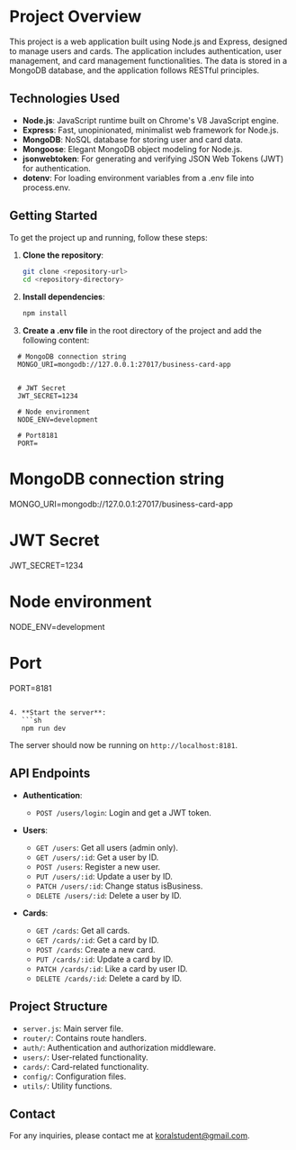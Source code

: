 # Project Overview

This project is a web application built using Node.js and Express, designed to manage users and cards. The application includes authentication, user management, and card management functionalities. The data is stored in a MongoDB database, and the application follows RESTful principles.

## Technologies Used

- **Node.js**: JavaScript runtime built on Chrome's V8 JavaScript engine.
- **Express**: Fast, unopinionated, minimalist web framework for Node.js.
- **MongoDB**: NoSQL database for storing user and card data.
- **Mongoose**: Elegant MongoDB object modeling for Node.js.
- **jsonwebtoken**: For generating and verifying JSON Web Tokens (JWT) for authentication.
- **dotenv**: For loading environment variables from a .env file into process.env.

## Getting Started

To get the project up and running, follow these steps:

1. **Clone the repository**:

   ```sh
   git clone <repository-url>
   cd <repository-directory>
   ```

2. **Install dependencies**:

   ```sh
   npm install
   ```

3. **Create a .env file** in the root directory of the project and add the following content:

```
  # MongoDB connection string
  MONGO_URI=mongodb://127.0.0.1:27017/business-card-app


  # JWT Secret
  JWT_SECRET=1234

  # Node environment
  NODE_ENV=development

  # Port8181
  PORT=
```

# MongoDB connection string

MONGO_URI=mongodb://127.0.0.1:27017/business-card-app

# JWT Secret

JWT_SECRET=1234

# Node environment

NODE_ENV=development

# Port

PORT=8181

````

4. **Start the server**:
   ```sh
   npm run dev
````

The server should now be running on `http://localhost:8181`.

## API Endpoints

- **Authentication**:

  - `POST /users/login`: Login and get a JWT token.

- **Users**:

  - `GET /users`: Get all users (admin only).
  - `GET /users/:id`: Get a user by ID.
  - `POST /users`: Register a new user.
  - `PUT /users/:id`: Update a user by ID.
  - `PATCH /users/:id`: Change status isBusiness.
  - `DELETE /users/:id`: Delete a user by ID.

- **Cards**:
  - `GET /cards`: Get all cards.
  - `GET /cards/:id`: Get a card by ID.
  - `POST /cards`: Create a new card.
  - `PUT /cards/:id`: Update a card by ID.
  - `PATCH /cards/:id`: Like a card by user ID.
  - `DELETE /cards/:id`: Delete a card by ID.

## Project Structure

- `server.js`: Main server file.
- `router/`: Contains route handlers.
- `auth/`: Authentication and authorization middleware.
- `users/`: User-related functionality.
- `cards/`: Card-related functionality.
- `config/`: Configuration files.
- `utils/`: Utility functions.


## Contact

For any inquiries, please contact me at koralstudent@gmail.com.
